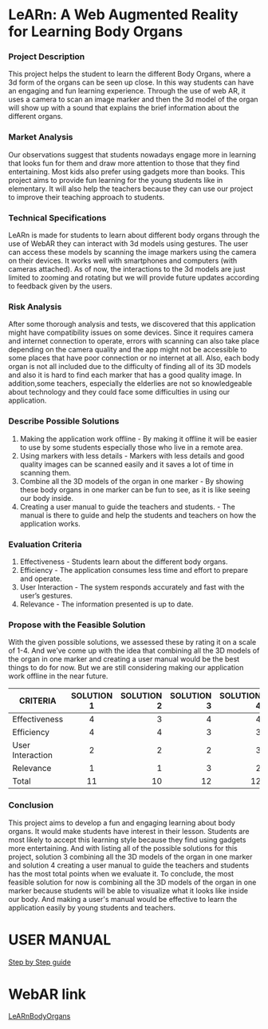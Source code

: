 LeARn: A Web Augmented Reality for Learning Body Organs
======
### Project Description
This project helps the student to learn the different Body Organs, where  a 3d form of the organs can be seen up close. In this way students can have an engaging and fun learning experience. Through the use of web AR, it uses a camera to scan an image marker and then the 3d model of the organ will show up with a sound that explains the brief information about the different organs. 
### Market Analysis
Our observations suggest that students nowadays engage more in learning that looks fun for them and draw more attention to those that they find entertaining. Most kids also prefer using gadgets more than books. This project aims to provide fun learning for the young students like in elementary. It will also help the teachers because they can use our project to improve their teaching approach to students.
### Technical Specifications
LeARn is made for students to learn about different body organs through the use of WebAR they can interact with 3d models using gestures. The user can access these models by scanning the image markers using the camera on their devices. It works well with smartphones and computers (with cameras attached). As of now, the interactions to the 3d models are just limited to zooming and rotating but we will provide future updates according to feedback given by the users. 
### Risk Analysis
After some thorough analysis and tests, we discovered that this application might have compatibility issues on some devices. Since it requires camera and internet connection to operate, errors with scanning can also take place depending on the camera quality and the app might not be accessible to some places that have poor connection or no internet at all. Also, each body organ is not all included due to the difficulty of finding all of its 3D models and also it is hard to find each marker that has a good quality image. In addition,some teachers, especially the elderlies are not so knowledgeable about technology and they could face some difficulties in using our application.
### Describe Possible Solutions
1. Making the application work offline - By making it offline it will be easier to use by some students especially those who live in a remote area.
2. Using markers with less details - Markers with less details and good quality images can be scanned easily and it saves a lot of time in scanning them.
3. Combine all the 3D models of the organ in one marker - By showing these body organs in one marker can be fun to see, as it is like seeing our body inside.
4. Creating a user manual to guide the teachers and students. - The manual is there to guide and help the students and teachers on how the application works. 
### Evaluation Criteria
1. Effectiveness - Students learn about the different body organs.
2. Efficiency - The application consumes less time and effort to prepare and operate.
3. User Interaction - The system responds accurately and fast with the user’s gestures.
4. Relevance - The information presented is up to date.
### Propose with the Feasible Solution
With the given possible solutions, we assessed these by rating it on a scale of 1-4. And we’ve come up with the idea that combining all the 3D models of the organ in one marker and creating a user manual would be the best things to do for now. But we are still considering making our application work offline in the near future.


| CRITERIA        | SOLUTION 1        | SOLUTION 2       |  SOLUTION 3         |  SOLUTION 4         |
| ------------- |:----------:| ----------:|----------:|----------:|
| Effectiveness      | 4     | 3     |   4        |     4      |
| Efficiency     | 4    |   4      |   3        |    3       |
| User Interaction | 2     |    2      |  2         |  3         |
| Relevance | 1    |    1      |       3    |         2  |
| Total | 11     |    10      |    12       |       12    |

### Conclusion
This project aims to develop a fun and engaging learning about body organs. It would make students have interest in their lesson. Students are most likely to accept this learning style because they find using gadgets more entertaining. And with listing all of the possible solutions for this project, solution 3 combining all the 3D models of the organ in one marker and solution 4 creating a user manual to guide the teachers and students has the most total points when we evaluate it. To conclude, the  most feasible solution for now is combining all the 3D models of the organ in one marker because students will be able to visualize what it looks like inside our body. And making a user's manual would be effective to learn the application easily by young students and teachers.

# USER MANUAL
[Step by Step guide](https://docs.google.com/document/d/19Jto8xXSRDIZUuy0WfE9sPMktRdHfX82/edit)

# WebAR link
[LeARnBodyOrgans](https://johnbenedictcastillo.github.io/bscsA/coronacion-sabadera/)
